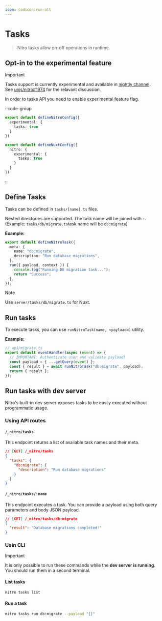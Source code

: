 ```yaml
---
icon: codicon:run-all
---
```


# Tasks

> Nitro tasks allow on-off operations in runtime.

## Opt-in to the experimental feature

> [!IMPORTANT]
> Tasks support is currently experimental and available in [nightly channel](/guide/nightly).
> See [unjs/nitro#1974](https://github.com/unjs/nitro/issues/1974) for the relavant discussion.

In order to tasks API you need to enable experimental feature flag.

::code-group
```ts [nitro.config.ts]
export default defineNitroConfig({
  experimental: {
    tasks: true
  }
})
```

```ts [nuxt.config.ts]
export default defineNuxtConfig({
  nitro: {
    experimental: {
      tasks: true
    }
  }
})
```
::


## Define Tasks

Tasks can be defined in `tasks/[name].ts` files.

Nested directories are supported. The task name will be joined with `:`. (Example: `tasks/db/migrate.ts`task name will be `db:migrate`)

**Example:**

```ts [tasks/db/migrate.ts]
export default defineNitroTask({
  meta: {
    name: "db:migrate",
    description: "Run database migrations",
  },
  run({ payload, context }) {
    console.log("Running DB migration task...");
    return "Success";
  },
});
```

> [!NOTE]
> Use `server/tasks/db/migrate.ts` for Nuxt.

## Run tasks

To execute tasks, you can use `runNitroTask(name, <payload>)` utility.

**Example:**

```ts
// api/migrate.ts
export default eventHandler(async (event) => {
  // IMPORTANT: Authenticate user and validate payload!
  const payload = { ...getQuery(event) };
  const { result } = await runNitroTask("db:migrate", payload);
  return { result };
});
```

## Run tasks with dev server

Nitro's built-in dev server exposes tasks to be easily executed without programmatic usage.

### Using API routes

#### `/_nitro/tasks`

This endpoint returns a list of available task names and their meta.

```json
// [GET] /_nitro/tasks
{
  "tasks": {
    "db:migrate": {
      "description": "Run database migrations"
    }
  }
}
```

#### `/_nitro/tasks/:name`

This endpoint executes a task. You can provide a payload using both query parameters and body JSON payload.

```json
// [GET] /_nitro/tasks/db:migrate
{
  "result": "Database migrations completed!"
}
```

### Usin CLI

> [!IMPORTANT]
> It is only possible to run these commands while the **dev server is running**. You should run them in a second terminal.

#### List tasks

```sh
nitro tasks list
```

#### Run a task

```sh
nitro tasks run db:migrate --payload "{}"
```

